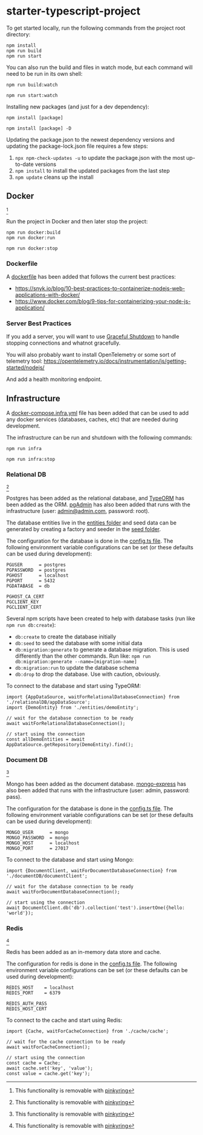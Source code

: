 # starter-typescript-project

To get started locally, run the following commands from the project root directory:

```
npm install
npm run build
npm run start
```

You can also run the build and files in watch mode, but each command will need to be run in its own shell:
```
npm run build:watch

npm run start:watch
```

Installing new packages (and just for a dev dependency):

```
npm install [package]

npm install [package] -D
```

Updating the package.json to the newest dependency versions and updating the package-lock.json file requires a few steps:

1. `npx npm-check-updates -u` to update the package.json with the most up-to-date versions
2. `npm install` to install the updated packages from the last step
3. `npm update` cleans up the install

[//]: # (.pinkyring=DOCKER)

## Docker

[^1]

Run the project in Docker and then later stop the project:
```
npm run docker:build
npm run docker:run

npm run docker:stop
```

### Dockerfile

A [dockerfile](./Dockerfile) has been added that follows the current best practices: 

- https://snyk.io/blog/10-best-practices-to-containerize-nodejs-web-applications-with-docker/
- https://www.docker.com/blog/9-tips-for-containerizing-your-node-js-application/

### Server Best Practices

If you add a server, you will want to use [Graceful Shutdown](https://www.npmjs.com/package/graceful-sd) to handle stopping connections and whatnot gracefully.

You will also probably want to install OpenTelemetry or some sort of telemetry tool: https://opentelemetry.io/docs/instrumentation/js/getting-started/nodejs/

And add a health monitoring endpoint.

[//]: # (.pinkyring=DOCKER.end)

## Infrastructure

A [docker-compose.infra.yml](./devops/docker-compose.infra.yml) file has been added that can be used to add any docker services (databases, caches, etc) that are needed during development.

The infrastructure can be run and shutdown with the following commands:
```
npm run infra

npm run infra:stop
```

[//]: # (.pinkyring=POSTGRES)

### Relational DB

[^1]

Postgres has been added as the relational database, and [TypeORM](https://typeorm.io/) has been added as the ORM.
[pgAdmin](https://www.pgadmin.org/) has also been added that runs with the infrastructure (user: admin@admin.com, password: root).

The database entities live in the [entities folder](./src/entities/) and seed data can be generated by creating a factory and seeder in the [seed folder](./src/relationalDB/seed/).

The configuration for the database is done in the [config.ts file](./src/relationalDB/config.ts).
The following environment variable configurations can be set (or these defaults can be used during development):

```
PGUSER      = postgres
PGPASSWORD  = postgres
PGHOST      = localhost
PGPORT      = 5432
PGDATABASE  = db

PGHOST_CA_CERT
PGCLIENT_KEY
PGCLIENT_CERT
```

Several npm scripts have been created to help with database tasks (run like `npm run db:create`):

- `db:create` to create the database initially
- `db:seed` to seed the database with some initial data
- `db:migration:generate` to generate a database migration. This is used differently than the other commands. Run like: `npm run db:migration:generate --name=[migration-name]`
- `db:migration:run` to update the database schema
- `db:drop` to drop the database. Use with caution, obviously.

To connect to the database and start using TypeORM:

```
import {AppDataSource, waitForRelationalDatabaseConnection} from './relationalDB/appDataSource';
import {DemoEntity} from './entities/demoEntity';

// wait for the database connection to be ready
await waitForRelationalDatabaseConnection();

// start using the connection
const allDemoEntities = await AppDataSource.getRepository(DemoEntity).find();
```

[//]: # (.pinkyring=POSTGRES.end)

[//]: # (.pinkyring=MONGO)

### Document DB

[^1]

Mongo has been added as the document database.
[mongo-express](https://github.com/mongo-express/mongo-express) has also been added that runs with the infrastructure (user: admin, password: pass).

The configuration for the database is done in the [config.ts file](./src/documentDB/config.ts).
The following environment variable configurations can be set (or these defaults can be used during development):

```
MONGO_USER      = mongo
MONGO_PASSWORD  = mongo
MONGO_HOST      = localhost
MONGO_PORT      = 27017
```

To connect to the database and start using Mongo:

```
import {DocumentClient, waitForDocumentDatabaseConnection} from './documentDB/documentClient';

// wait for the database connection to be ready
await waitForDocumentDatabaseConnection();

// start using the connection
await DocumentClient.db('db').collection('test').insertOne({hello: 'world'});
```

[//]: # (.pinkyring=MONGO.end)

[//]: # (.pinkyring=REDIS)

### Redis

[^1]

Redis has been added as an in-memory data store and cache.

The configuration for redis is done in the [config.ts file](./src/cache/config.ts).
The following environment variable configurations can be set (or these defaults can be used during development):

```
REDIS_HOST    = localhost
REDIS_PORT    = 6379

REDIS_AUTH_PASS
REDIS_HOST_CERT
```

To connect to the cache and start using Redis:

```
import {Cache, waitForCacheConnection} from './cache/cache';

// wait for the cache connection to be ready
await waitForCacheConnection();

// start using the connection
const cache = Cache;
await cache.set('key', 'value');
const value = cache.get('key');
```

[//]: # (.pinkyring=REDIS.end)

[^1]: This functionality is removable with [pinkyring](https://www.npmjs.com/package/pinkyring)
